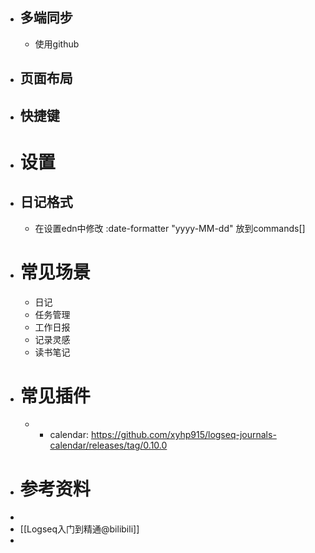 - ## 多端同步
	- 使用github
- ## 页面布局
- ## 快捷键
- # 设置
- ## 日记格式
	- 在设置edn中修改
	  :date-formatter "yyyy-MM-dd"
	  放到commands[]
- # 常见场景
	- 日记
	- 任务管理
	- 工作日报
	- 记录灵感
	- 读书笔记
- # 常见插件
	- - calendar: https://github.com/xyhp915/logseq-journals-calendar/releases/tag/0.10.0
- # 参考资料
-
- [[Logseq入门到精通@bilibili]]
-